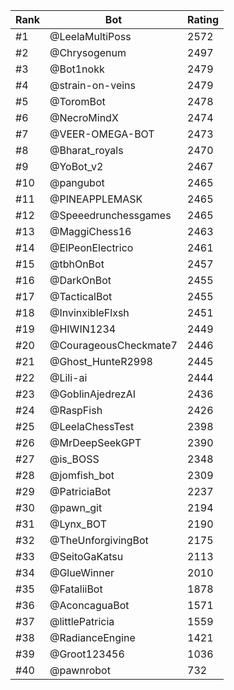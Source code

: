 Rank|Bot|Rating
---|---|---
#1|@LeelaMultiPoss|2572
#2|@Chrysogenum|2497
#3|@Bot1nokk|2479
#4|@strain-on-veins|2479
#5|@ToromBot|2478
#6|@NecroMindX|2474
#7|@VEER-OMEGA-BOT|2473
#8|@Bharat_royals|2470
#9|@YoBot_v2|2467
#10|@pangubot|2465
#11|@PINEAPPLEMASK|2465
#12|@Speeedrunchessgames|2465
#13|@MaggiChess16|2463
#14|@ElPeonElectrico|2461
#15|@tbhOnBot|2457
#16|@DarkOnBot|2455
#17|@TacticalBot|2455
#18|@InvinxibleFlxsh|2451
#19|@HIWIN1234|2449
#20|@CourageousCheckmate7|2446
#21|@Ghost_HunteR2998|2445
#22|@Lili-ai|2444
#23|@GoblinAjedrezAI|2436
#24|@RaspFish|2426
#25|@LeelaChessTest|2398
#26|@MrDeepSeekGPT|2390
#27|@is_BOSS|2348
#28|@jomfish_bot|2309
#29|@PatriciaBot|2237
#30|@pawn_git|2194
#31|@Lynx_BOT|2190
#32|@TheUnforgivingBot|2175
#33|@SeitoGaKatsu|2113
#34|@GlueWinner|2010
#35|@FataliiBot|1878
#36|@AconcaguaBot|1571
#37|@littlePatricia|1559
#38|@RadianceEngine|1421
#39|@Groot123456|1036
#40|@pawnrobot|732
